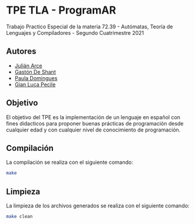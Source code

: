 # TPE TLA - Program**AR**
Trabajo Practico Especial de la materia 72.39 - Autómatas, Teoría de Lenguajes y Compiladores - Segundo Cuatrimestre 2021

## Autores

- [Julián Arce](https://github.com/juarce)
- [Gastón De Shant](https://github.com/GastonDeS)
- [Paula Domingues](https://github.com/pdomins)
- [Gian Luca Pecile](https://github.com/glpecile)

## Objetivo

El objetivo del TPE es la implementación de un lenguaje en español con fines didacticos
para proponer buenas prácticas de programación desde cualquier edad y con cualquier nivel de
conocimiento de programación.

## Compilación

La compilación se realiza con el siguiente comando:

```bash
make
```

## Limpieza

La limpieza de los archivos generados se realiza con el siguiente comando:

```bash
make clean
```